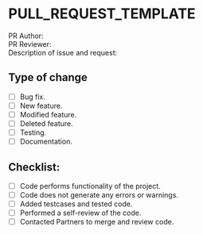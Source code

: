 # PULL_REQUEST_TEMPLATE

PR Author:            
PR Reviewer:  
Description of issue and request:

## Type of change

- [ ] Bug fix.
- [ ] New feature.
- [ ] Modified feature.
- [ ] Deleted feature.
- [ ] Testing.
- [ ] Documentation.

## Checklist:

- [ ] Code performs functionality of the project.
- [ ] Code does not generate any errors or warnings.
- [ ] Added testcases and tested code.
- [ ] Performed a self-review of the code.
- [ ] Contacted Partners to merge and review code.
